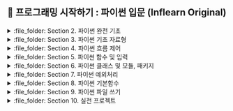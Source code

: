 ## :notebook_with_decorative_cover: 프로그래밍 시작하기 : 파이썬 입문 (Inflearn Original)

<details>
<summary> :file_folder: Section 2. 파이썬 완전 기초 </summary>
<div markdown="1">

#### :pencil2: [Chapter02-1](https://github.com/Seonghyun-Park/PythonBasic/blob/main/Chapter02-1.md)

#### :pencil2: [Chapter02-2](https://github.com/Seonghyun-Park/PythonBasic/blob/main/Chapter02-2.md) 

</div>
</details>

<details>
<summary> :file_folder: Section 3. 파이썬 기초 자료형 </summary>
<div markdown="1">

#### :pencil2: [Chapter03-1](https://github.com/Seonghyun-Park/PythonBasic/blob/main/Chapter03-1.md)

#### :pencil2: [Chapter03-2](https://github.com/Seonghyun-Park/PythonBasic/blob/main/Chapter03-2.md) 

#### :pencil2: [Chapter03-3](https://github.com/Seonghyun-Park/PythonBasic/blob/main/Chapter03-3.md)

#### :pencil2: [Chapter03-4](https://github.com/Seonghyun-Park/PythonBasic/blob/main/Chapter03-4.md) 

#### :pencil2: [Chapter03-5](https://github.com/Seonghyun-Park/PythonBasic/blob/main/Chapter03-5.md)

#### :pencil2: [Chapter03-6](https://github.com/Seonghyun-Park/PythonBasic/blob/main/Chapter03-6.md) 

</div>
</details>

<details>
<summary> :file_folder: Section 4. 파이썬 흐름 제어 </summary>
<div markdown="1">

#### :pencil2: [Chapter04-1](https://github.com/Seonghyun-Park/PythonBasic/blob/main/Chapter04-1.md)

#### :pencil2: [Chapter04-2](https://github.com/Seonghyun-Park/PythonBasic/blob/main/Chapter04-2.md)

#### :pencil2: [Chapter04-3](https://github.com/Seonghyun-Park/PythonBasic/blob/main/Chapter04-3.md)

</div>
</details>

<details>
<summary> :file_folder: Section 5. 파이썬 함수 및 입력 </summary>
<div markdown="1">

#### :pencil2: [Chapter05-1](https://github.com/Seonghyun-Park/PythonBasic/blob/main/Chapter05-1.md)

#### :pencil2: [Chapter05-2](https://github.com/Seonghyun-Park/PythonBasic/blob/main/Chapter05-2.md)

</div>
</details>

<details>
<summary> :file_folder: Section 6. 파이썬 클래스 및 모듈, 패키지 </summary>
<div markdown="1">

#### :pencil2: [Chapter06-1](https://github.com/Seonghyun-Park/PythonBasic/blob/main/Chapter06-1.md)

#### :pencil2: [Chapter06-2](https://github.com/Seonghyun-Park/PythonBasic/blob/main/Chapter06-2.md)

#### :pencil2: [Chapter06-3](https://github.com/Seonghyun-Park/PythonBasic/blob/main/Chapter06-3.md)

</div>
</details>


<details>
<summary> :file_folder: Section 7. 파이썬 예외처리 </summary>
<div markdown="1">

#### :pencil2: [Chapter07-1](https://github.com/Seonghyun-Park/PythonBasic/blob/main/Chapter07-1.md)

</div>
</details>

<details>
<summary> :file_folder: Section 8. 파이썬 기본함수 </summary>
<div markdown="1">

#### :pencil2: [Chapter08-1](https://github.com/Seonghyun-Park/PythonBasic/blob/main/Chapter08-1.md)

#### :pencil2: [Chapter08-2](https://github.com/Seonghyun-Park/PythonBasic/blob/main/Chapter08-2.md)

</div>
</details>

<details>
<summary> :file_folder: Section 9. 파이썬 파일 쓰기 </summary>
<div markdown="1">

#### :pencil2: [Chapter09-1](https://github.com/Seonghyun-Park/PythonBasic/blob/main/Chapter09-1.md)

#### :pencil2: [Chapter09-2](https://github.com/Seonghyun-Park/PythonBasic/blob/main/Chapter09-2.md)

</div>
</details>

<details>
<summary> :file_folder: Section 10. 실전 프로젝트 </summary>
<div markdown="1">


</div>
</details>
